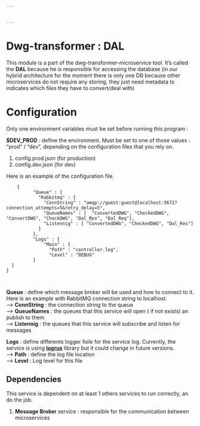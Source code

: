 ```yaml
---


---
```


<h1 id="dwg-transformer--dal">Dwg-transformer : DAL</h1>
<p>This module is a part of the dwg-transformer-microservice tool. It’s called the  <strong>DAL</strong>  because he is responsible for accessing the database (in our hybrid architecture for the moment there is only one DB because other microservices do not require any storing, they just need metadata to indicates which files they have to convert/deal with)</p>
<h1 id="configuration">Configuration</h1>
<p>Only one environment variables must be set before running this program :</p>
<p><strong>$DEV_PROD</strong>  : define the environment. Must be set to one of those values : “prod” / “dev”, depending on the configuration files that you rely on.</p>
<ol>
<li>config.prod.json (for production)</li>
<li>config.dev.json (for dev)</li>
</ol>
<p>Here is an example of the configuration file.</p>
<pre><code>    {  
		  "Queue" : {  
		    "Rabbitmq" : {  
		      "ConnString" : "amqp://guest:guest@localhost:5672?connection_attempts=5&amp;retry_delay=5",  
			  "QueueNames" : [  "ConvertedDWG", "CheckedDWG", "ConvertDWG", "CheckDWG", "Dal_Res", "Dal_Req"],  
			  "Listennig" : [ "ConvertedDWG", "CheckedDWG", "Dal_Res"]  
			}  
		  },  
		  "Logs" : {  
		      "Main" : {  
		        "Path" : "controller.log",  
				"Level" : "DEBUG"  
		  }  
  }  
}

</code></pre>
<p><strong>Queue</strong>  : define which message broker will be used and how to connect to it. Here is an example with RabbitMQ connection string to localhost.<br>
—&gt;  <strong>ConnString</strong>  : the connection string to the queue<br>
—&gt;  <strong>QueueNames</strong>  : the queues that this service will open ( if not exists) an publish to them<br>
—&gt;  <strong>Listennig</strong>  : the queues that this service will subscribe and listen for messages</p>
<p><strong>Logs</strong>  : define differents logger foile for the service log. Currently, the service is using  <a href="https://github.com/sirupsen/logrus"><strong>logrus</strong></a>  library but it could change in future versions.<br>
—&gt;  <strong>Path</strong>  : define the log file location<br>
—&gt;  <strong>Level</strong>  : Log level for this file</p>
<h2 id="dependencies">Dependencies</h2>
<p>This service is dependent on at least 1 others services to run correctly, an do the job.</p>
<ol>
<li><strong>Message Broker</strong>  service : responsible for the communication between microservices</li>
</ol>

